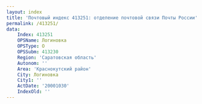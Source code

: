 ```yaml
---
layout: index
title: 'Почтовый индекс 413251: отделение почтовой связи Почты России'
permalink: /413251/
data:
    Index: 413251
    OPSName: Логиновка
    OPSType: О
    OPSSubm: 413230
    Region: 'Саратовская область'
    Autonom: ''
    Area: 'Краснокутский район'
    City: Логиновка
    City1: ''
    ActDate: '20001030'
    IndexOld: ''
---
```


